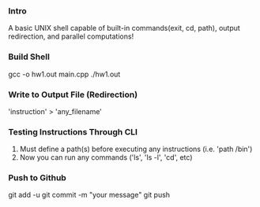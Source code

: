 ### Intro
A basic UNIX shell capable of built-in commands(exit, cd, path), output redirection, and parallel computations!

### Build Shell
gcc -o hw1.out main.cpp
./hw1.out

### Write to Output File (Redirection)
'instruction' > 'any_filename'

### Testing Instructions Through CLI
1. Must define a path(s) before executing any instructions (i.e. 'path /bin')
2. Now you can run any commands ('ls', 'ls -l', 'cd', etc)

### Push to Github
git add -u
git commit -m "your message"
git push 
